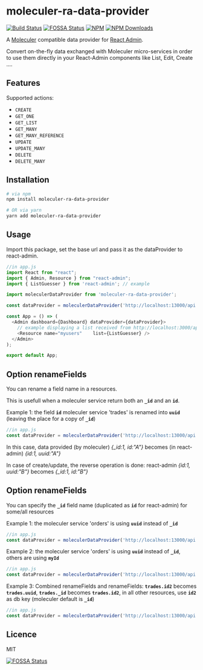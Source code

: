 # moleculer-ra-data-provider 
[![Build Status](https://travis-ci.org/alpesdigital/moleculer-ra-data-provider.svg?branch=main)](https://travis-ci.org/alpesdigital/moleculer-ra-data-provider) 
[![FOSSA Status](https://app.fossa.com/api/projects/git%2Bgithub.com%2Falpesdigital%2Fmoleculer-ra-data-provider.svg?type=shield)](https://app.fossa.com/projects/git%2Bgithub.com%2Falpesdigital%2Fmoleculer-ra-data-provider?ref=badge_shield)
[![NPM](https://img.shields.io/npm/v/moleculer-ra-data-provider.svg?maxAge=3600)](https://www.npmjs.com/package/moleculer-ra-data-provider)
[![NPM Downloads](https://img.shields.io/npm/dw/moleculer-ra-data-provider)](https://www.npmjs.com/package/moleculer-ra-data-provider)


A [Moleculer](https://moleculer.services) compatible data provider for [React Admin](https://marmelab.com/react-admin/).

Convert on-the-fly data exchanged with Moleculer micro-services in order to use them directly in your React-Admin components like List, Edit, Create ....


## Features
Supported actions:

* `CREATE`
* `GET_ONE`
* `GET_LIST`
* `GET_MANY`
* `GET_MANY_REFERENCE`
* `UPDATE`
* `UPDATE_MANY`
* `DELETE`
* `DELETE_MANY`

## Installation

```sh
# via npm
npm install moleculer-ra-data-provider

# OR via yarn
yarn add moleculer-ra-data-provider
```

## Usage

Import this package, set the base url and pass it as the dataProvider to
react-admin.

```javascript
//in app.js
import React from "react";
import { Admin, Resource } from "react-admin";
import { ListGuesser } from 'react-admin'; // example

import moleculerDataProvider from 'moleculer-ra-data-provider';

const dataProvider = moleculerDataProvider('http://localhost:13000/api');

const App = () => (
  <Admin dashboard={Dashboard} dataProvider={dataProvider}>
    // example displaying a list received from http://localhost:3000/api/myusers 
    <Resource name="myusers"    list={ListGuesser} />
  </Admin>
);

export default App;
```
## Option renameFields

You can rename a field name in a resources.

This is usefull when a moleculer service return both an  **`_id`** and an **`id`**.

Example 1: the field **`id`** moleculer service 'trades' is renamed into  **`uuid`** (leaving the place for a copy of **`_id`**)
```javascript
//in app.js
const dataProvider = moleculerDataProvider('http://localhost:13000/api', {renameFields: {"trades": {"id":"uuid"} }});
```
In this case, data provided (by moleculer) *{_id:1, id:"A"}* becomes (in react-admin) *{id:1, uuid:"A"}* 

In case of create/update, the reverse operation is done: react-admin *{id:1, uuid:"B"}* becomes *{_id:1, id:"B"}* 



## Option renameFields

You can specify the  **`_id`** field name (duplicated as  **`id`** for react-admin) for some/all resources

Example 1: the moleculer service 'orders' is using **`uuid`** instead of **`_id`**
```javascript
//in app.js
const dataProvider = moleculerDataProvider('http://localhost:13000/api', {idFields: {"orders": "uuid" }});
```
Example 2: the moleculer service 'orders' is using **`uuid`** instead of **`_id`**, others are using  **`myId`**
```javascript
//in app.js
const dataProvider = moleculerDataProvider('http://localhost:13000/api', {idFields: {"orders": "uuid", "DEFAULT": "myId"  }});
```


Example 3: Combined renameFields and renameFields: **`trades.id2`** becomes **`trades.uuid`**, **`trades._id`** becomes **`trades.id2`**, in all other resources, use **`id2`** as db key (moleculer default is **`_id`**)
```javascript
//in app.js
const dataProvider = moleculerDataProvider('http://localhost:13000/api', {renameFields: {"trades": {"id2":"uuid"} }, idFields: {"trades": "id2", "DEFAULT": "id1"  }});
```


## Licence

MIT


[![FOSSA Status](https://app.fossa.com/api/projects/git%2Bgithub.com%2Falpesdigital%2Fmoleculer-ra-data-provider.svg?type=large)](https://app.fossa.com/projects/git%2Bgithub.com%2Falpesdigital%2Fmoleculer-ra-data-provider?ref=badge_large)
